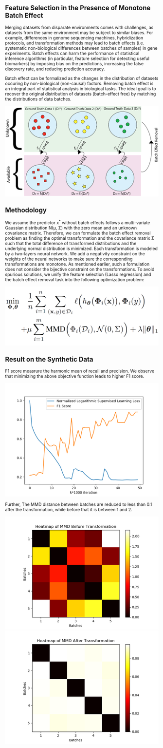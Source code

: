 ## Feature Selection in the Presence of Monotone Batch Effect
Merging datasets from disparate environments comes with challenges, as datasets from the same environment may be subject to similar biases. For example, differences in genome sequencing machines, hybridization protocols, and transformation methods may lead to batch effects (i.e. systematic non-biological differences between batches of samples) in gene experiments. Batch effects can harm the performance of statistical inference algorithms (in particular, feature selection for detecting useful biomarkers) by imposing bias on the predictions, increasing the false discovery rate, and reducing prediction accuracy. 

Batch effect can be formalized as the changes in the distribution of datasets occuring by non-biological (non-causal) factors. Removing batch effect is an integral part of statistical analysis in biological tasks. The ideal goal is to recover the original distribution of datasets (batch-effect free) by matching the distributions of data batches.

![alt text](https://github.com/DesPeradoGoden/Feature-Selection-in-the-Presence-of-Monotone-Batch-Effects/blob/main/Batch%20Effect.png?raw=true)

## Methodology
We assume the predictor x<sup>*</sup> without batch effects follows a multi-variate Gaussian distribution N(μ, Σ) with the zero mean and an unknown covariance matrix. Therefore, we can formulate the batch effect removal problem as finding the optimal transformation and the covariance matrix Σ such that the total difference of transformed distributions and the underlying normal distribution is minimized. Each  transformation is modeled by a two-layers neural network. We add a negativity constraint on the weights of the neural networks to make sure the corresponding transformations are monotone. As mentioned earlier, such a formulation does not consider the bijective constraint on the transformations. To avoid spurious solutions, we unify the feature selection (Lasso regression) and the batch effect removal task into the following optimization problem:

![alt text](https://github.com/DesPeradoGoden/Feature-Selection-in-the-Presence-of-Monotone-Batch-Effects/blob/main/MMD.png?raw=true)

## Result on the Synthetic Data
F1 score measrure the harmonic mean of recall and precision. We observe that minimizing the above objective function leads to higher F1 score.

![alt text](https://github.com/DesPeradoGoden/Feature-Selection-in-the-Presence-of-Monotone-Batch-Effects/blob/main/Figure_5.png?raw=true)

Further, The MMD distance between batches are reduced to less than 0.1 after the transformation, while before that it is between 1 and 2.

![alt text](https://github.com/DesPeradoGoden/Feature-Selection-in-the-Presence-of-Monotone-Batch-Effects/blob/main/Figure_2.png?raw=true)
![alt text](https://github.com/DesPeradoGoden/Feature-Selection-in-the-Presence-of-Monotone-Batch-Effects/blob/main/Figure_3.png?raw=true)
